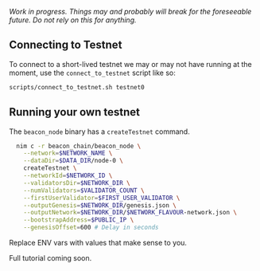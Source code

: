 _Work in progress. Things may and probably will break for the foreseeable future. Do not rely on this for anything._

## Connecting to Testnet

To connect to a short-lived testnet we may or may not have running at the moment, use the `connect_to_testnet` script like so:

```bash
scripts/connect_to_testnet.sh testnet0
```

## Running your own testnet

The `beacon_node` binary has a `createTestnet` command.

```bash
  nim c -r beacon_chain/beacon_node \
    --network=$NETWORK_NAME \
    --dataDir=$DATA_DIR/node-0 \
    createTestnet \
    --networkId=$NETWORK_ID \
    --validatorsDir=$NETWORK_DIR \
    --numValidators=$VALIDATOR_COUNT \
    --firstUserValidator=$FIRST_USER_VALIDATOR \
    --outputGenesis=$NETWORK_DIR/genesis.json \
    --outputNetwork=$NETWORK_DIR/$NETWORK_FLAVOUR-network.json \
    --bootstrapAddress=$PUBLIC_IP \
    --genesisOffset=600 # Delay in seconds
```

Replace ENV vars with values that make sense to you.

Full tutorial coming soon.
